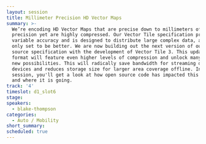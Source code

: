 ```yaml
---
layout: session
title: Millimeter Precision HD Vector Maps
summary: >-
  We’re encoding HD Vector Maps that are precise down to millimeters of
  precision yet are highly compressed. Our Vector Tile specification provides
  variable accuracy and is designed to distribute large complex data, and it is
  only set to be better. We are now building out the next version of our open
  source specification with the development of Vector Tile 3. This updated
  format will feature even higher levels of compression and unlock many other
  new possibilities. This will radically save bandwidth for streaming data to
  devices and reduces storage size for larger area coverage offline. In this
  session, you'll get a look at how open source code has impacted this project
  and where it is going.
track: '4'
timeslot: d1_slot6
stage:
speakers:
  - blake-thompson
categories:
  - Auto / Mobility
short_summary:
scheduled: true
---
```


